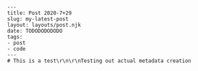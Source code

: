 
    ---
    title: Post 2020-7+29
    slug: my-latest-post
    layout: layouts/post.njk
    date: TODODODODODO
    tags:
    - post
    - code
    ---
    # This is a test\r\n\r\nTesting out actual metadata creation